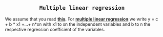 

### <h2 align="center">`Multiple linear regression`</h2>


We assume that you read [**this**](https://github.com/QLA-ML-DS/5-main-supervised-learning-algorithms/blob/main/simple_linear_regression/Readme.md).
For [**multiple linear regression**](https://github.com/gabayae/5-principaux-algorithmes-d-apprentissage-supervisE/tree/main/R%C3%A9gression_Lin%C3%A9aire_Multiple) we write y = c + b * x1 +...+ n*xn with x1 to xn the independent variables and b to n the respective regression coefficient of the variables.

